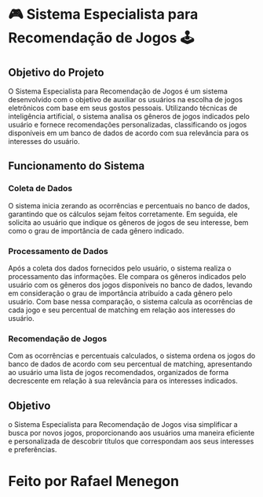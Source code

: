 # 🎮 Sistema Especialista para Recomendação de Jogos 🕹️

## Objetivo do Projeto

O Sistema Especialista para Recomendação de Jogos é um sistema desenvolvido com o objetivo de auxiliar os usuários na escolha de jogos eletrônicos com base em seus gostos pessoais. Utilizando técnicas de inteligência artificial, o sistema analisa os gêneros de jogos indicados pelo usuário e fornece recomendações personalizadas, classificando os jogos disponíveis em um banco de dados de acordo com sua relevância para os interesses do usuário.

## Funcionamento do Sistema

### Coleta de Dados

O sistema inicia zerando as ocorrências e percentuais no banco de dados, garantindo que os cálculos sejam feitos corretamente. Em seguida, ele solicita ao usuário que indique os gêneros de jogos de seu interesse, bem como o grau de importância de cada gênero indicado.

### Processamento de Dados

Após a coleta dos dados fornecidos pelo usuário, o sistema realiza o processamento das informações. Ele compara os gêneros indicados pelo usuário com os gêneros dos jogos disponíveis no banco de dados, levando em consideração o grau de importância atribuído a cada gênero pelo usuário. Com base nessa comparação, o sistema calcula as ocorrências de cada jogo e seu percentual de matching em relação aos interesses do usuário.

### Recomendação de Jogos

Com as ocorrências e percentuais calculados, o sistema ordena os jogos do banco de dados de acordo com seu percentual de matching, apresentando ao usuário uma lista de jogos recomendados, organizados de forma decrescente em relação à sua relevância para os interesses indicados.

## Objetivo

o Sistema Especialista para Recomendação de Jogos visa simplificar a busca por novos jogos, proporcionando aos usuários uma maneira eficiente e personalizada de descobrir títulos que correspondam aos seus interesses e preferências.

# Feito por Rafael Menegon

